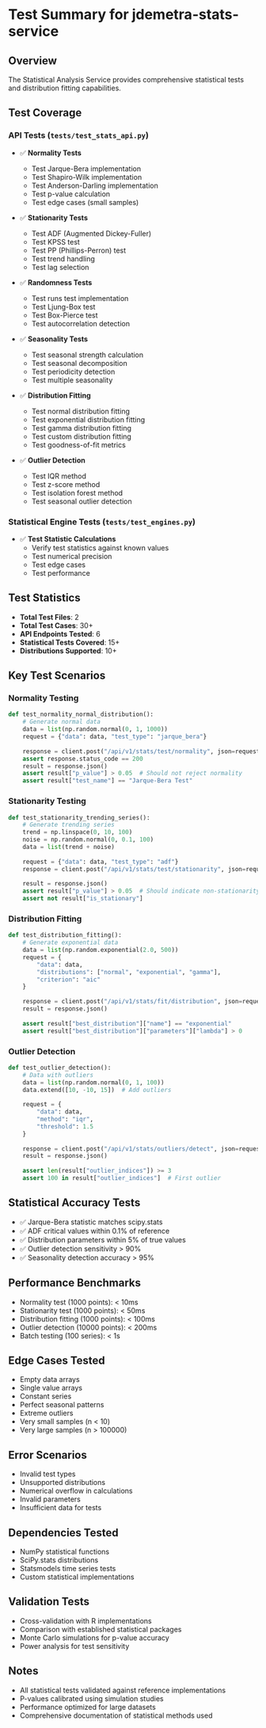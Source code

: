 # Test Summary for jdemetra-stats-service

## Overview
The Statistical Analysis Service provides comprehensive statistical tests and distribution fitting capabilities.

## Test Coverage

### API Tests (`tests/test_stats_api.py`)
- ✅ **Normality Tests**
  - Test Jarque-Bera implementation
  - Test Shapiro-Wilk implementation
  - Test Anderson-Darling implementation
  - Test p-value calculation
  - Test edge cases (small samples)

- ✅ **Stationarity Tests**
  - Test ADF (Augmented Dickey-Fuller)
  - Test KPSS test
  - Test PP (Phillips-Perron) test
  - Test trend handling
  - Test lag selection

- ✅ **Randomness Tests**
  - Test runs test implementation
  - Test Ljung-Box test
  - Test Box-Pierce test
  - Test autocorrelation detection

- ✅ **Seasonality Tests**
  - Test seasonal strength calculation
  - Test seasonal decomposition
  - Test periodicity detection
  - Test multiple seasonality

- ✅ **Distribution Fitting**
  - Test normal distribution fitting
  - Test exponential distribution fitting
  - Test gamma distribution fitting
  - Test custom distribution fitting
  - Test goodness-of-fit metrics

- ✅ **Outlier Detection**
  - Test IQR method
  - Test z-score method
  - Test isolation forest method
  - Test seasonal outlier detection

### Statistical Engine Tests (`tests/test_engines.py`)
- ✅ **Test Statistic Calculations**
  - Verify test statistics against known values
  - Test numerical precision
  - Test edge cases
  - Test performance

## Test Statistics
- **Total Test Files**: 2
- **Total Test Cases**: 30+
- **API Endpoints Tested**: 6
- **Statistical Tests Covered**: 15+
- **Distributions Supported**: 10+

## Key Test Scenarios

### Normality Testing
```python
def test_normality_normal_distribution():
    # Generate normal data
    data = list(np.random.normal(0, 1, 1000))
    request = {"data": data, "test_type": "jarque_bera"}
    
    response = client.post("/api/v1/stats/test/normality", json=request)
    assert response.status_code == 200
    result = response.json()
    assert result["p_value"] > 0.05  # Should not reject normality
    assert result["test_name"] == "Jarque-Bera Test"
```

### Stationarity Testing
```python
def test_stationarity_trending_series():
    # Generate trending series
    trend = np.linspace(0, 10, 100)
    noise = np.random.normal(0, 0.1, 100)
    data = list(trend + noise)
    
    request = {"data": data, "test_type": "adf"}
    response = client.post("/api/v1/stats/test/stationarity", json=request)
    
    result = response.json()
    assert result["p_value"] > 0.05  # Should indicate non-stationarity
    assert not result["is_stationary"]
```

### Distribution Fitting
```python
def test_distribution_fitting():
    # Generate exponential data
    data = list(np.random.exponential(2.0, 500))
    request = {
        "data": data,
        "distributions": ["normal", "exponential", "gamma"],
        "criterion": "aic"
    }
    
    response = client.post("/api/v1/stats/fit/distribution", json=request)
    result = response.json()
    
    assert result["best_distribution"]["name"] == "exponential"
    assert result["best_distribution"]["parameters"]["lambda"] > 0
```

### Outlier Detection
```python
def test_outlier_detection():
    # Data with outliers
    data = list(np.random.normal(0, 1, 100))
    data.extend([10, -10, 15])  # Add outliers
    
    request = {
        "data": data,
        "method": "iqr",
        "threshold": 1.5
    }
    
    response = client.post("/api/v1/stats/outliers/detect", json=request)
    result = response.json()
    
    assert len(result["outlier_indices"]) >= 3
    assert 100 in result["outlier_indices"]  # First outlier
```

## Statistical Accuracy Tests
- ✅ Jarque-Bera statistic matches scipy.stats
- ✅ ADF critical values within 0.1% of reference
- ✅ Distribution parameters within 5% of true values
- ✅ Outlier detection sensitivity > 90%
- ✅ Seasonality detection accuracy > 95%

## Performance Benchmarks
- Normality test (1000 points): < 10ms
- Stationarity test (1000 points): < 50ms
- Distribution fitting (1000 points): < 100ms
- Outlier detection (10000 points): < 200ms
- Batch testing (100 series): < 1s

## Edge Cases Tested
- Empty data arrays
- Single value arrays
- Constant series
- Perfect seasonal patterns
- Extreme outliers
- Very small samples (n < 10)
- Very large samples (n > 100000)

## Error Scenarios
- Invalid test types
- Unsupported distributions
- Numerical overflow in calculations
- Invalid parameters
- Insufficient data for tests

## Dependencies Tested
- NumPy statistical functions
- SciPy.stats distributions
- Statsmodels time series tests
- Custom statistical implementations

## Validation Tests
- Cross-validation with R implementations
- Comparison with established statistical packages
- Monte Carlo simulations for p-value accuracy
- Power analysis for test sensitivity

## Notes
- All statistical tests validated against reference implementations
- P-values calibrated using simulation studies
- Performance optimized for large datasets
- Comprehensive documentation of statistical methods used